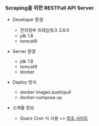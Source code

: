 ### Scraping을 위한 RESTFull API Server

+ Developer 환경
  + 전자정부 프레임워크 3.8.0
  + jdk 1.8
  + tomcat9

+ Server 환경
  + jdk 1.8
  + tomcat9
  + docker
  
+ Deploy 방식
  + docker images push/pull
  + docker-compose up

+ 스케쥴 정보
  + Quarz Cron 식 사용
    => [참조 사이트](https://www.freeformatter.com/cron-expression-generator-quartz.html)

